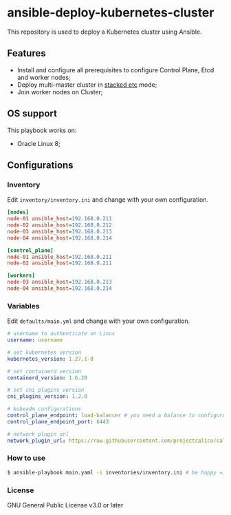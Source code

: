 # ansible-deploy-kubernetes-cluster

This repository is used to deploy a Kubernetes cluster using Ansible.

## Features
 - Install and configure all prerequisites to configure Control Plane, Etcd and worker nodes;
 - Deploy multi-master cluster in <a href='https://kubernetes.io/docs/setup/production-environment/tools/kubeadm/ha-topology/' target='_blank'>stacked etc</a> mode;
 - Join worker nodes on Cluster;

## OS support
This playbook works on:
  - Oracle Linux 8;

## Configurations

### Inventory

Edit ```inventory/inventory.ini``` and change with your own configuration.

```ini
[nodes]
node-01 ansible_host=192.168.0.211
node-02 ansible_host=192.168.0.212
node-03 ansible_host=192.168.0.213
node-04 ansible_host=192.168.0.214

[control_plane]
node-01 ansible_host=192.168.0.211
node-02 ansible_host=192.168.0.211

[workers]
node-03 ansible_host=192.168.0.213
node-04 ansible_host=192.168.0.214
```

### Variables

Edit ```defaults/main.yml``` and change with your own configuration.
```yaml
# username to authenticate on Linux
username: username 

# set kubernetes version
kubernetes_version: 1.27.1-0

# set containerd version
containerd_version: 1.6.20

# set cni plugins version
cni_plugins_version: 1.2.0

# kubeadm configurations
control_plane_endpoint: load-balancer # you need a balance to configure a multi-master cluster
control_plane_endpoint_port: 6443

# network plugin url
network_plugin_url: https://raw.githubusercontent.com/projectcalico/calico/v3.25.1/manifests/calico.yaml
```

### How to use
```bash
$ ansible-playbook main.yaml -i inventories/inventory.ini # be happy =)
```

### License
GNU General Public License v3.0 or later
